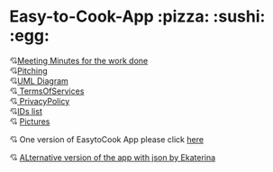 <h1> Easy-to-Cook-App :pizza: :sushi: :egg:</h1>

 :cupid:[Meeting Minutes for the work done](https://docs.google.com/document/d/1Kxskl1WnvV7__3It5DenZQxB5Y_CyiSDtTRKkOuzEoM/edit?usp=sharing) <br>
:cupid:[Pitching](https://docs.google.com/document/d/1nElSDb7DELMLidJ3l86J7CW4nZvRH6JOu1SmGmCKHDI/edit#heading=h.v5am9el3iep)<br>
:cupid:[UML Diagram](https://metropoliafi-my.sharepoint.com/:u:/g/personal/ekaterv_metropolia_fi/EeX-b6GGpZ9Htg6OaA7v3sUBj37wExHRu7VSduZYQ3vr-g?e=7fzYwK)<br>
:cupid:[ TermsOfServices](https://docs.google.com/document/d/18EflAu6L4aS-XvJ6Qq2p4k9B2svD4q88aDm6NoslMgM/edit?usp=sharing)<br>
:cupid:[ PrivacyPolicy ](https://docs.google.com/document/d/1Jj146nZmqFba6-JERGIUAtL72BrWzG_BB0BUA9EiImU/edit?usp=sharing)<br>
:cupid:[IDs list](https://docs.google.com/spreadsheets/d/1xssecXn3N6ulnYA4CkKeV6QC_BOsWSTGW73EWSZASdA/edit?usp=sharing)<br>
:cupid: [Pictures](https://metropoliafi-my.sharepoint.com/:f:/g/personal/ekaterv_metropolia_fi/EqwEkBcpzp5HuzKc-HpcqIkBjhfcJLvnkLJiDwEB4WPJqQ?e=sJtAoz)

:cupid: One version of EasytoCook App 
please click [here](https://users.metropolia.fi/~dongbiny/EasytoCook_JavaDoc/)

:cupid: [ALternative version of the app with json by Ekaterina](https://github.com/ekaterinadvolkova/Easy-to-Cook-Application)
